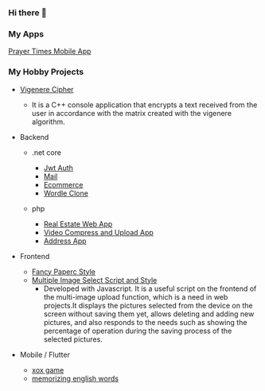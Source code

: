 ### Hi there 👋

<!--
**teavun/teavun** is a ✨ _special_ ✨ repository because its `README.md` (this file) appears on your GitHub profile.
- 👯 I’m looking to collaborate on ...
- 💬 Ask me about ...
- 🤔 I’m looking for Remote Back-end Developer Jobs
- 📫 How to reach me: ...
- 😄 Pronouns: ...
- ⚡ Fun fact: ...
-->

### My Apps
[Prayer Times Mobile App](https://play.google.com/store/apps/details?id=com.tesadumuefkar.pray_app)

### My Hobby Projects
<!--- 🔭 I’m currently working on indie mobile projects 
 🌱 I’m currently learning python --->

 - [Vigenere Cipher](https://github.com/teavun/vigenere-cipher)
    - It is a C++ console application that encrypts a text received from the user in accordance with the matrix created with the vigenere algorithm.
    
- Backend
  - .net core
    - [Jwt Auth](https://github.com/teavun/dotnet-webapi-jwt-auth)
    - [Mail](https://github.com/teavun/mailto)
    - [Ecommerce](https://github.com/teavun/ecommerce)
    - [Wordle Clone](https://github.com/teavun/wordle_clone_console)

  - php
    - [Real Estate Web App](https://github.com/teavun/capacityhome)
    - [Video Compress and Upload App](https://github.com/teavun/ffmpeg-youtube-api)
    - [Address App](https://github.com/teavun/address)
 
- Frontend
  - [Fancy Paperc Style](https://github.com/teavun/fancy_papers)
  - [Multiple Image Select Script and Style](https://github.com/teavun/multiple-image-upload)
    - Developed with Javascript. It is a useful script on the frontend of the multi-image upload function, which is a need in web projects.It displays the pictures selected from the device on the screen without saving them yet, allows deleting and adding new pictures, and also responds to the needs such as showing the percentage of operation during the saving process of the selected pictures.

- Mobile / Flutter
  - [xox game](https://github.com/teavun/xox)
  - [memorizing english words](https://github.com/teavun/dict)

